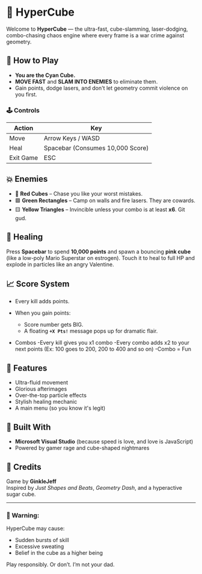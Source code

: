# 🧊 HyperCube

Welcome to **HyperCube** — the ultra-fast, cube-slamming, laser-dodging, combo-chasing chaos engine where every frame is a war crime against geometry.

## 🚀 How to Play

- **You are the Cyan Cube.**
- **MOVE FAST** and **SLAM INTO ENEMIES** to eliminate them.
- Gain points, dodge lasers, and don't let geometry commit violence on you first.

### 🕹️ Controls

| Action         | Key             |
|----------------|-----------------|
| Move           | Arrow Keys / WASD |
| Heal           | Spacebar (Consumes 10,000 Score) |
| Exit Game      | ESC             |

## 💥 Enemies

- 🔴 **Red Cubes** – Chase you like your worst mistakes.
- 🟩 **Green Rectangles** – Camp on walls and fire lasers. They are cowards.
- 🟨 **Yellow Triangles** – Invincible unless your combo is at least **x6**. Git gud.

## 💚 Healing

Press **Spacebar** to spend **10,000 points** and spawn a bouncing **pink cube** (like a low-poly Mario Superstar on estrogen). Touch it to heal to full HP and explode in particles like an angry Valentine.

## 📈 Score System

- Every kill adds points.
- When you gain points:
  - Score number gets BIG.
  - A floating **`+X Pts!`** message pops up for dramatic flair.

- Combos
 -Every kill gives you x1 combo
 -Every combo adds x2 to your next points (Ex: 100 goes to 200, 200 to 400 and so on)
 -Combo = Fun

## 🔮 Features

- Ultra-fluid movement
- Glorious afterimages
- Over-the-top particle effects
- Stylish healing mechanic
- A main menu (so you know it's legit)

## 🔧 Built With

- **Microsoft Visual Studio** (because speed is love, and love is JavaScript)
- Powered by gamer rage and cube-shaped nightmares

## 💬 Credits

Game by **GinkleJeff**  
Inspired by *Just Shapes and Beats*, *Geometry Dash*, and a hyperactive sugar cube.

---

### 🧪 Warning:
HyperCube may cause:
- Sudden bursts of skill
- Excessive sweating
- Belief in the cube as a higher being

Play responsibly. Or don’t. I’m not your dad.
